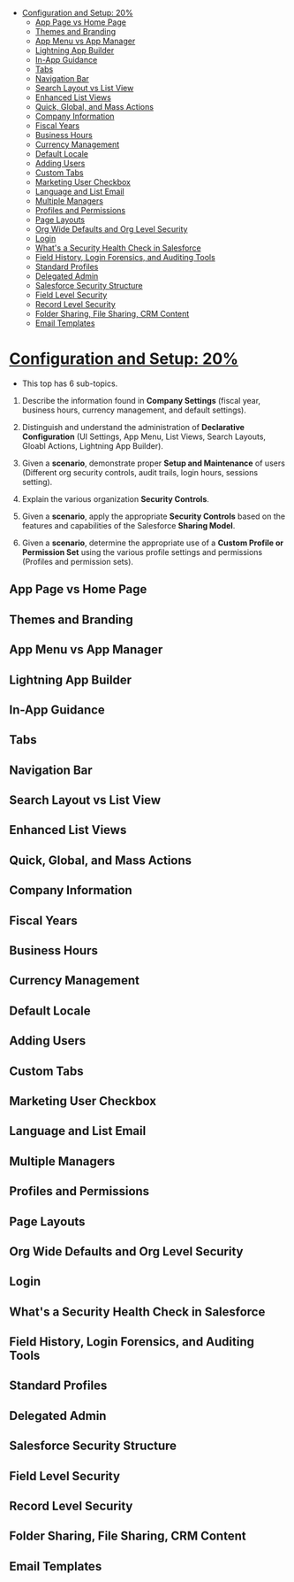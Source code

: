 - [Configuration and Setup: 20%](#configuration-and-setup-20)
  - [App Page vs Home Page](#app-page-vs-home-page)
  - [Themes and Branding](#themes-and-branding)
  - [App Menu vs App Manager](#app-menu-vs-app-manager)
  - [Lightning App Builder](#lightning-app-builder)
  - [In-App Guidance](#in-app-guidance)
  - [Tabs](#tabs)
  - [Navigation Bar](#navigation-bar)
  - [Search Layout vs List View](#search-layout-vs-list-view)
  - [Enhanced List Views](#enhanced-list-views)
  - [Quick, Global, and Mass Actions](#quick-global-and-mass-actions)
  - [Company Information](#company-information)
  - [Fiscal Years](#fiscal-years)
  - [Business Hours](#business-hours)
  - [Currency Management](#currency-management)
  - [Default Locale](#default-locale)
  - [Adding Users](#adding-users)
  - [Custom Tabs](#custom-tabs)
  - [Marketing User Checkbox](#marketing-user-checkbox)
  - [Language and List Email](#language-and-list-email)
  - [Multiple Managers](#multiple-managers)
  - [Profiles and Permissions](#profiles-and-permissions)
  - [Page Layouts](#page-layouts)
  - [Org Wide Defaults and Org Level Security](#org-wide-defaults-and-org-level-security)
  - [Login](#login)
  - [What's a Security Health Check in Salesforce](#whats-a-security-health-check-in-salesforce)
  - [Field History, Login Forensics, and Auditing Tools](#field-history-login-forensics-and-auditing-tools)
  - [Standard Profiles](#standard-profiles)
  - [Delegated Admin](#delegated-admin)
  - [Salesforce Security Structure](#salesforce-security-structure)
  - [Field Level Security](#field-level-security)
  - [Record Level Security](#record-level-security)
  - [Folder Sharing, File Sharing, CRM Content](#folder-sharing-file-sharing-crm-content)
  - [Email Templates](#email-templates)

# [Configuration and Setup: 20%](https://www.youtube.com/playlist?list=PL8O9iwxpgTOI3XSdW0GmASfnok4ovsiQL)

- This top has 6 sub-topics.

1. Describe the information found in **Company Settings** (fiscal year, business hours, currency management, and default settings).
   
2. Distinguish and understand the administration of **Declarative Configuration** (UI Settings, App Menu, List Views, Search Layouts, Gloabl Actions, Lightning App Builder).

3. Given a **scenario**, demonstrate proper **Setup and Maintenance** of users (Different org security controls, audit trails, login hours, sessions setting).

4. Explain the various organization **Security Controls**.

5. Given a **scenario**, apply the appropriate **Security Controls** based on the features and capabilities of the Salesforce **Sharing Model**.

6. Given a **scenario**, determine the appropriate use of a **Custom Profile or Permission Set** using the various profile settings and permissions (Profiles and permission sets).



## App Page vs Home Page

## Themes and Branding

## App Menu vs App Manager

## Lightning App Builder

## In-App Guidance

## Tabs

## Navigation Bar

## Search Layout vs List View

## Enhanced List Views

## Quick, Global, and Mass Actions

## Company Information

## Fiscal Years

## Business Hours

## Currency Management

## Default Locale

## Adding Users

## Custom Tabs

## Marketing User Checkbox

## Language and List Email

## Multiple Managers

## Profiles and Permissions

## Page Layouts

## Org Wide Defaults and Org Level Security

## Login

## What's a Security Health Check in Salesforce 

## Field History, Login Forensics, and Auditing Tools

## Standard Profiles

## Delegated Admin

## Salesforce Security Structure

## Field Level Security

## Record Level Security

## Folder Sharing, File Sharing, CRM Content

## Email Templates